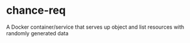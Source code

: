 # chance-req
A Docker container/service that serves up object and list resources with randomly generated data
